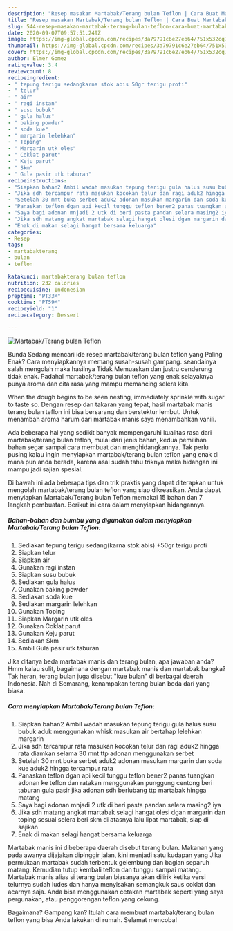 ```yaml
---
description: "Resep masakan Martabak/Terang bulan Teflon | Cara Buat Martabak/Terang bulan Teflon Yang Sempurna"
title: "Resep masakan Martabak/Terang bulan Teflon | Cara Buat Martabak/Terang bulan Teflon Yang Sempurna"
slug: 544-resep-masakan-martabak-terang-bulan-teflon-cara-buat-martabak-terang-bulan-teflon-yang-sempurna
date: 2020-09-07T09:57:51.249Z
image: https://img-global.cpcdn.com/recipes/3a79791c6e27eb64/751x532cq70/martabakterang-bulan-teflon-foto-resep-utama.jpg
thumbnail: https://img-global.cpcdn.com/recipes/3a79791c6e27eb64/751x532cq70/martabakterang-bulan-teflon-foto-resep-utama.jpg
cover: https://img-global.cpcdn.com/recipes/3a79791c6e27eb64/751x532cq70/martabakterang-bulan-teflon-foto-resep-utama.jpg
author: Elmer Gomez
ratingvalue: 3.4
reviewcount: 8
recipeingredient:
- " tepung terigu sedangkarna stok abis 50gr terigu proti"
- " telur"
- " air"
- " ragi instan"
- " susu bubuk"
- " gula halus"
- " baking powder"
- " soda kue"
- " margarin lelehkan"
- " Toping"
- " Margarin utk oles"
- " Coklat parut"
- " Keju parut"
- " Skm"
- " Gula pasir utk taburan"
recipeinstructions:
- "Siapkan bahan2 Ambil wadah masukan tepung terigu gula halus susu bubuk aduk menggunakan whisk masukan air bertahap lelehkan margarin"
- "Jika sdh tercampur rata masukan kocokan telur dan ragi aduk2 hingga rata diamkan selama 30 mnt ttp adonan menggunakan serbet"
- "Setelah 30 mnt buka serbet aduk2 adonan masukan margarin dan soda kue aduk2 hingga tercampur rata"
- "Panaskan teflon dgan api kecil tunggu teflon bener2 panas tuangkan adonan ke teflon dan ratakan menggunakan punggung centong beri taburan gula pasir jika adonan sdh berlubang ttp martabak hingga matang"
- "Saya bagi adonan mnjadi 2 utk di beri pasta pandan selera masing2 iya"
- "Jika sdh matang angkat martabak selagi hangat olesi dgan margarin dan toping sesuai selera beri skm di atasnya lalu lipat martabak, siap di sajikan"
- "Enak di makan selagi hangat bersama keluarga"
categories:
- Resep
tags:
- martabakterang
- bulan
- teflon

katakunci: martabakterang bulan teflon 
nutrition: 232 calories
recipecuisine: Indonesian
preptime: "PT33M"
cooktime: "PT59M"
recipeyield: "1"
recipecategory: Dessert

---
```



![Martabak/Terang bulan Teflon](https://img-global.cpcdn.com/recipes/3a79791c6e27eb64/751x532cq70/martabakterang-bulan-teflon-foto-resep-utama.jpg)

Bunda Sedang mencari ide resep martabak/terang bulan teflon yang Paling Enak? Cara menyiapkannya memang susah-susah gampang. seandainya salah mengolah maka hasilnya Tidak Memuaskan dan justru cenderung tidak enak. Padahal martabak/terang bulan teflon yang enak selayaknya punya aroma dan cita rasa yang mampu memancing selera kita.

When the dough begins to be seen nesting, immediately sprinkle with sugar to taste so. Dengan resep dan takaran yang tepat, hasil martabak manis terang bulan teflon ini bisa bersarang dan berstektur lembut. Untuk menambah aroma harum dari martabak manis saya menambahkan vanili.

Ada beberapa hal yang sedikit banyak mempengaruhi kualitas rasa dari martabak/terang bulan teflon, mulai dari jenis bahan, kedua pemilihan bahan segar sampai cara membuat dan menghidangkannya. Tak perlu pusing kalau ingin menyiapkan martabak/terang bulan teflon yang enak di mana pun anda berada, karena asal sudah tahu triknya maka hidangan ini mampu jadi sajian spesial.


Di bawah ini ada beberapa tips dan trik praktis yang dapat diterapkan untuk mengolah martabak/terang bulan teflon yang siap dikreasikan. Anda dapat menyiapkan Martabak/Terang bulan Teflon memakai 15 bahan dan 7 langkah pembuatan. Berikut ini cara dalam menyiapkan hidangannya.

<!--inarticleads1-->

##### Bahan-bahan dan bumbu yang digunakan dalam menyiapkan Martabak/Terang bulan Teflon:

1. Sediakan  tepung terigu sedang(karna stok abis) +50gr terigu proti
1. Siapkan  telur
1. Siapkan  air
1. Gunakan  ragi instan
1. Siapkan  susu bubuk
1. Sediakan  gula halus
1. Gunakan  baking powder
1. Sediakan  soda kue
1. Sediakan  margarin lelehkan
1. Gunakan  Toping
1. Siapkan  Margarin utk oles
1. Gunakan  Coklat parut
1. Gunakan  Keju parut
1. Sediakan  Skm
1. Ambil  Gula pasir utk taburan


Jika ditanya beda martabak manis dan terang bulan, apa jawaban anda? Hmm kalau sulit, bagaimana dengan martabak manis dan martabak bangka? Tak heran, terang bulan juga disebut &#34;kue bulan&#34; di berbagai daerah Indonesia. Nah di Semarang, kenampakan terang bulan beda dari yang biasa. 

<!--inarticleads2-->

##### Cara menyiapkan Martabak/Terang bulan Teflon:

1. Siapkan bahan2 Ambil wadah masukan tepung terigu gula halus susu bubuk aduk menggunakan whisk masukan air bertahap lelehkan margarin
1. Jika sdh tercampur rata masukan kocokan telur dan ragi aduk2 hingga rata diamkan selama 30 mnt ttp adonan menggunakan serbet
1. Setelah 30 mnt buka serbet aduk2 adonan masukan margarin dan soda kue aduk2 hingga tercampur rata
1. Panaskan teflon dgan api kecil tunggu teflon bener2 panas tuangkan adonan ke teflon dan ratakan menggunakan punggung centong beri taburan gula pasir jika adonan sdh berlubang ttp martabak hingga matang
1. Saya bagi adonan mnjadi 2 utk di beri pasta pandan selera masing2 iya
1. Jika sdh matang angkat martabak selagi hangat olesi dgan margarin dan toping sesuai selera beri skm di atasnya lalu lipat martabak, siap di sajikan
1. Enak di makan selagi hangat bersama keluarga


Martabak manis ini dibeberapa daerah disebut terang bulan. Makanan yang pada awanya dijajakan dipinggir jalan, kini menjadi satu kudapan yang Jika permukaan martabak sudah terbentuk gelembung dan bagian separuh matang. Kemudian tutup kembali teflon dan tunggu sampai matang. Martabak manis alias si terang bulan biasanya akan dilirik ketika versi telurnya sudah ludes dan hanya menyisakan semangkuk saus coklat dan acarnya saja. Anda bisa menggunakan cetakan martabak seperti yang saya pergunakan, atau penggorengan teflon yang cekung. 

Bagaimana? Gampang kan? Itulah cara membuat martabak/terang bulan teflon yang bisa Anda lakukan di rumah. Selamat mencoba!
